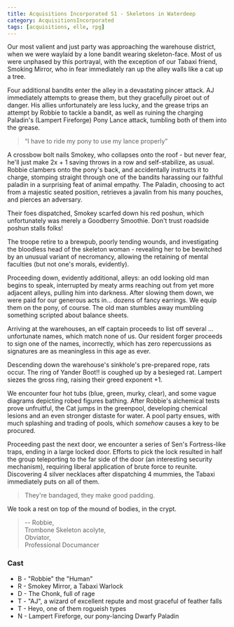 ```yaml
---
title: Acquisitions Incorporated S1 - Skeletons in Waterdeep
category: AcquisitionsIncorporated
tags: [acquisitions, elle, rpg]
---
```


Our most valient and just party was approaching the warehouse district,
when we were waylaid by a lone bandit wearing skeleton-face.
Most of us were unphased by this portrayal,
with the exception of our Tabaxi friend, Smoking Mirror,
who in fear immediately ran up the alley walls like a cat up a tree.


Four additional bandits enter the alley in a devastating pincer attack.
AJ immediately attempts to grease them, but they gracefully piroet out of danger.
His allies unfortunately are less lucky, and the grease trips an attempt by
Robbie to tackle a bandit, as well as ruining the charging Paladin's
(Lampert Fireforge) Pony Lance attack, tumbling both of them into the grease.

> “I have to ride my pony to use my lance properly”

A crossbow bolt nails Smokey, who collapses onto the roof - 
but never fear, he'll just make 2x + 1 saving throws in a row and self-stabilize,
as usual. Robbie clambers onto the pony's back, and accidentally instructs it
to charge, stomping straight through one of the bandits harassing
our faithful paladin in a surprising feat of animal empathy.
The Paladin, choosing to act from a majestic seated position,
retrieves a javalin from his many pouches, and pierces an adversary.

Their foes dispatched, Smokey scarfed down his red poshun,
which unfortunately was merely a Goodberry Smoothie.
Don't trust roadside poshun stalls folks!

The troope retire to a brewpub, poorly tending wounds,
and investigating the bloodless head of the skeleton woman -
revealing her to be bewitched by an unusual variant of necromancy,
allowing the retaining of mental faculties (but not one's morals, evidently).

Proceeding down, evidently additional, alleys: an odd looking old man begins
to speak, interrupted by meaty arms reaching out from yet more adjacent alleys,
pulling him into darkness. After slowing them down, we were paid for our
generous acts in... dozens of fancy earrings. We equip them on the pony, of
course. The old man stumbles away mumbling something scripted about balance
sheets.

Arriving at the warehouses, an elf captain proceeds to list off several
... unfortunate names, which match none of us. Our resident forger proceeds
to sign one of the names, incorrectly, which has zero repercussions as
signatures are as meaningless in this age as ever.

Descending down the warehouse's sinkhole's pre-prepared rope, rats occur. The
ring of Yander Boot!! is coughed up by a besieged rat. Lampert siezes the
gross ring, raising their greed exponent +1.

We encounter four hot tubs (blue, green, murky, clear), and some vague
diagrams depicting robed figures bathing. After Robbie's alchemical tests
prove unfruitful, the Cat jumps in the greenpool, developing chemical lesions
and an even stronger distaste for water. A pool party ensues, with much
splashing and trading of pools, which *somehow* causes a key to be procured.

Proceeding past the next door, we encounter a series of Sen's Fortress-like
traps, ending in a large locked door. Efforts to pick the lock resulted in
half the group teleporting to the far side of the door (an interesting
security mechanism), requiring liberal application of brute force to reunite.
Discovering 4 silver necklaces after dispatching 4 mummies, the Tabaxi
immediately puts on all of them.

> They're bandaged, they make good padding.

We took a rest on top of the mound of bodies, in the crypt.

> -- Robbie,  
> Trombone Skeleton acolyte,  
> Obviator,  
> Professional Documancer

### Cast
* B - "Robbie" the "Human"
* R - Smokey Mirror, a Tabaxi Warlock
* D - The Chonk, full of rage
* T - "AJ", a wizard of excellent repute and most graceful of feather falls
* T - Heyo, one of them rogueish types
* N - Lampert Fireforge, our pony-lancing Dwarfy Paladin
